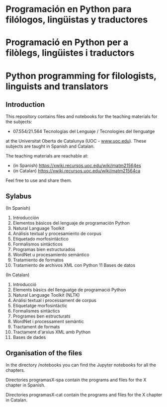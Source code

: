 # Programación en Python para filólogos, lingüistas y traductores
# Programació en Python per a filòlegs, lingüistes i traductors
# Python programming for filologists, linguists and translators

## Introduction

This repository contains files and notebooks for the teaching materials for the subjects:

- 07.554/21.564 Tecnologías del Lenguaje / Tecnologies del llenguatge

at the Universitat Oberta de Catalunya (UOC - www.uoc.edu). These subjects are taught in Spanish and Catalan.

The teaching materials are reachable at:

- (in Spanish) https://xwiki.recursos.uoc.edu/wiki/matm21564es
- (in Catalan) https://xwiki.recursos.uoc.edu/wiki/matm21564ca

Feel free to use and share them.

## Sylabus

(In Spanish)

1. Introducción
2. Elementos básicos del lenguaje de programación Python
3. Natural Language Toolkit
4. Análisis textual y procesamiento de corpus
5. Etiquetado morfosintáctico
6. Formalismos sintácticos
7. Programas bien estructurados
8. WordNet u procesamiento semántico
9. Tratamiento de formatos
10. Tratamiento de archivos XML con Python
11 Bases de datos

(In Catalan)

1. Introducció
2. Elements bàsics del llenguatge de programació Python
3. Natural Language Toolkit (NLTK)
4. Anàlisi textual i processament de corpus
5. Etiquetatge morfosintàctic
6. Formalismes sintàctics
7. Programes ben estructurats
8. WordNet i processament semàntic
9. Tractament de formats
10. Tractament d'arxius XML amb Python
11. Bases de dades

## Organisation of the files

In the directory /notebooks you can find the Jupyter notebooks for all the chapters.

Directories programasX-spa contain the programs and files for the X chapter in Spanish.

Directories programasX-cat contain the programs and files for the X chapter in Catalan.
